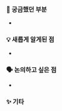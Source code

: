 <!--
제목 작성 가이드:
[N주차] 챕터명 - 이름
예시: [1주차] 데이터 타입 - 세영
-->

### 🤔 궁금했던 부분

<!-- 공부하면서 궁금했던 점들을 적어주세요 -->

-

### 💡 새롭게 알게된 점

<!-- 이번 챕터를 통해 새롭게 알게된 내용을 적어주세요 -->

-

### 🗣 논의하고 싶은 점

<!-- 함께 이야기해보고 싶은 주제나 내용이 있다면 적어주세요 -->

-

### ✨ 기타

## <!-- 추가로 공유하고 싶은 내용이나 자료가 있다면 적어주세요 -->
